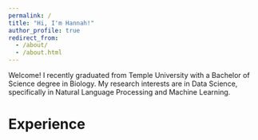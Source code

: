 ```yaml
---
permalink: /
title: "Hi, I'm Hannah!"
author_profile: true
redirect_from: 
  - /about/
  - /about.html
---
```


Welcome! I recently graduated from Temple University with a Bachelor of Science degree in Biology. My research interests are in Data Science, specifically in Natural Language Processing and Machine Learning. 

Experience 
======
